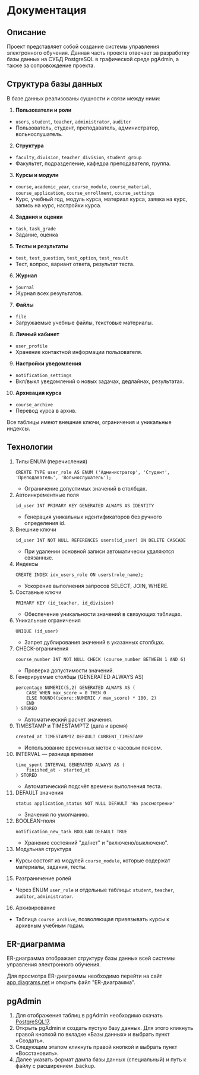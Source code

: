 # Документация

## Описание
Проект представляет собой создание системы управления электронного обучения. Данная часть проекта отвечает за разработку базы данных на СУБД PostgreSQL в графической среде pgAdmin, а также за сопровождение проекта.

## Структура базы данных
В базе данных реализованы сущности и связи между ними:
1. **Пользователи и роли**
- `users`, `student`, `teacher`, `administrator`, `auditor`
- Пользователь, студент, преподаватель, администратор, вольнослушатель.
2. **Структура**
- `faculty`, `division`, `teacher_division`, `student_group`
- Факультет, подразделение, кафедра преподавателя, группа.
3. **Курсы и модули**
- `course`, `academic_year`, `course_module`, `course_material`, `course_application`, `course_enrollment`, `course_settings`
- Курс, учебный год, модуль курса, материал курса, заявка на курс, запись на курс, настройки курса.
4. **Задания и оценки**
- `task`, `task_grade`
- Задание, оценка
5. **Тесты и результаты**
- `test`, `test_question`, `test_option`, `test_result`
- Тест, вопрос, вариант ответа, результат теста.
6. **Журнал**
- `journal`
- Журнал всех результатов.
7. **Файлы**
- `file`
- Загружаемые учебные файлы, текстовые материалы.
8. **Личный кабинет**
- `user_profile`
- Хранение контактной информации пользователя.
9. **Настройки уведомления**
- `notification_settings`
- Вкл/выкл уведомлений о новых задачах, дедлайнах, результатах.
10. **Архивация курса**
- `course_archive`
- Перевод курса в архив.

Все таблицы имеют внешние ключи, ограничения и уникальные индексы.

## Технологии
1. Типы ENUM (перечисления)
   ```
   CREATE TYPE user_role AS ENUM ('Администратор', 'Студент', 'Преподаватель', 'Вольнослушатель');
   ```
   - Ограничение допустимых значений в столбцах.
3. Автоинкрементные поля
   ```
   id_user INT PRIMARY KEY GENERATED ALWAYS AS IDENTITY
   ```
   - Генерация уникальных идентификаторов без ручного определения id.
4. Внешние ключи
   ```
   id_user INT NOT NULL REFERENCES users(id_user) ON DELETE CASCADE
   ```
   - При удалении основной записи автоматически удаляются связанные.
5. Индексы
   ```
   CREATE INDEX idx_users_role ON users(role_name);
   ```
   - Ускорение выполнения запросов SELECT, JOIN, WHERE.
6. Составные ключи
    ```
    PRIMARY KEY (id_teacher, id_division)
    ```
    - Обеспечение уникальности значений в связующих таблицах.
7. Уникальные ограничения
    ```
    UNIQUE (id_user)
    ```
    - Запрет дублирования значений в указанных столбцах.
8. CHECK-ограничения
    ```
    course_number INT NOT NULL CHECK (course_number BETWEEN 1 AND 6)
    ```
    - Проверка допустимости значений.
9. Генерируемые столбцы (GENERATED ALWAYS AS)
    ```
    percentage NUMERIC(5,2) GENERATED ALWAYS AS (
        CASE WHEN max_score = 0 THEN 0 
        ELSE ROUND((score::NUMERIC / max_score) * 100, 2) 
        END
    ) STORED
    ```
    - Автоматический расчет значения.
10. TIMESTAMP и TIMESTAMPTZ (дата и время)
    ```
    created_at TIMESTAMPTZ DEFAULT CURRENT_TIMESTAMP
    ```
    - Использование временных меток с часовым поясом.
11. INTERVAL — разница времени
    ```
    time_spent INTERVAL GENERATED ALWAYS AS (
        finished_at - started_at
    ) STORED
    ```
    - Автоматический подсчёт времени выполнения теста.
12. DEFAULT значения
    ```
    status application_status NOT NULL DEFAULT 'На рассмотрении'
    ```
    - Значения по умолчанию.
13. BOOLEAN-поля
    ```
    notification_new_task BOOLEAN DEFAULT TRUE
    ```
    - Хранение состояний "да/нет" и "включено/выключено".
14. Модульная структура
- Курсы состоят из модулей `course_module`, которые содержат материалы, задания, тесты.
15. Разграничение ролей
- Через ENUM `user_role` и отдельные таблицы: `student`, `teacher`, `auditor`, `administrator`.
16. Архивирование
- Таблица `course_archive`, позволяющая привязывать курсы к архивным учебным годам.

## ER-диаграмма
ER-диаграмма отображает структуру базы данных всей системы управления электронного обучения.

Для просмотра ER-диаграммы необходимо перейти на сайт [app.diagrams.net](https://app.diagrams.net/) и открыть файл "ER-диаграмма".

## pgAdmin
1. Для отображения таблиц в pgAdmin необходимо скачать [PostgreSQL17](https://www.postgresql.org/download/windows/).
2. Открыть pgAdmin и создать пустую базу данных. Для этого кликнуть правой кнопкой по вкладке «Базы данных» и выбрать пункт «Создать».
3. Следующим этапом кликнуть правой кнопкой и выбрать пункт «Восстановить».
4. Далее указать формат дампа базы данных (специальный) и путь к файлу с расширением .backup.
